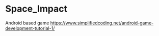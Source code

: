 # Space_Impact
Android based game
https://www.simplifiedcoding.net/android-game-development-tutorial-1/
